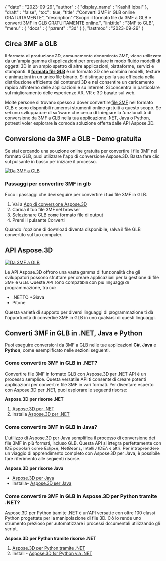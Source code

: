 {
  "date" : "2023-09-29",
  "author" : {
    "display_name" : "Kashif Iqbal"
},
  "draft" : "false",
  "toc" : true,
  "title" :"Converti 3MF in GLB online GRATUITAMENTE",
  "description":"Scopri il formato file da 3MF a GLB e converti 3MF in GLB GRATUITAMENTE online.",
  "linktitle" : "3MF to GLB",
  "menu" : {
    "docs" : {
      "parent" : "3d"
}
},
  "lastmod" : "2023-09-29"
}

## Circa 3MF a GLB

Il formato di produzione 3D, comunemente denominato 3MF, viene utilizzato da un'ampia gamma di applicazioni per presentare in modo fluido modelli di oggetti 3D in un ampio spettro di altre applicazioni, piattaforme, servizi e stampanti. Il **[formato file GLB](/it/3d/glb/)** è un formato 3D che combina modelli, texture e animazioni in un unico file binario. Si distingue per la sua efficacia nella distribuzione efficiente dei contenuti 3D e nel consentire un caricamento rapido all'interno delle applicazioni e su Internet. Si concentra in particolare sul miglioramento delle esperienze AR, VR e 3D basate sul web.

Molte persone si trovano spesso a dover convertire [file 3MF](/it/3d/3mf/) nel formato GLB e sono disponibili numerosi strumenti online gratuiti a questo scopo. Se sei uno sviluppatore di software che cerca di integrare la funzionalità di conversione da 3MF a GLB nella tua applicazione .NET, Java o Python, potresti voler esplorare la comoda soluzione offerta dalle API Aspose.3D.

## Conversione da 3MF a GLB - Demo gratuita

Se stai cercando una soluzione online gratuita per convertire i file 3MF nel formato GLB, puoi utilizzare l'app di conversione Aspose.3D. Basta fare clic sul pulsante in basso per iniziare il processo.

[![Da 3MF a GLB](../3mf-to-glb.png)](https://products.aspose.app/3d/conversion/)

### Passaggi per convertire 3MF in glb

Ecco i passaggi che devi seguire per convertire i tuoi file 3MF in GLB.

1. Vai a [App di conversione Aspose.3D](https://products.aspose.app/3d/conversion/)
1. Carica il tuo file 3MF nel browser
1. Selezionare GLB come formato file di output
1. Premi il pulsante Converti

Quando l'opzione di download diventa disponibile, salva il file GLB convertito sul tuo computer.

## API Aspose.3D

[![Da 3MF a GLB](../try-aspose-3d.png)](https://products.aspose.com/3d/)

Le API Aspose.3D offrono una vasta gamma di funzionalità che gli sviluppatori possono sfruttare per creare applicazioni per la gestione di file 3MF e GLB. Queste API sono compatibili con più linguaggi di programmazione, tra cui:

* .NETTO
*Giava
* Pitone

Questa varietà di supporto per diversi linguaggi di programmazione ti dà l'opportunità di convertire 3MF in GLB in uno qualsiasi di questi linguaggi.

## Converti 3MF in GLB in .NET, Java e Python

Puoi eseguire conversioni da 3MF a GLB nelle tue applicazioni **C#**, **Java** e **Python**, come esemplificato nelle sezioni seguenti.

### Come convertire 3MF in GLB in .NET?

Convertire file 3MF in formato GLB con Aspose.3D per .NET API è un processo semplice. Questa versatile API ti consente di creare potenti applicazioni per convertire file 3MF in vari formati. Per diventare esperto con Aspose.3D per .NET, puoi esplorare le seguenti risorse:

**Aspose.3D per risorse .NET**

1. [Aspose.3D per .NET](https://products.aspose.com/3d/net/)
1. Installa [Aspose.3D per .NET](https://docs.aspose.com/3d/net/installation/)

### Come convertire 3MF in GLB in Java?

L'utilizzo di Aspose.3D per Java semplifica il processo di conversione dei file 3MF in più formati, incluso GLB. Questa API si integra perfettamente con IDE popolari come Eclipse, NetBeans, IntelliJ IDEA e altri. Per intraprendere un viaggio di apprendimento completo con Aspose.3D per Java, è possibile fare riferimento alle seguenti risorse.

**Aspose.3D per risorse Java**

* [Aspose.3D per Java](https://products.aspose.com/3d/java/)
* Installa- [Aspose.3D per Java](https://docs.aspose.com/3d/java/installation/)

### Come convertire 3MF in GLB in Aspose.3D per Python tramite .NET?

Aspose.3D per Python tramite .NET è un'API versatile con oltre 100 classi Python progettate per la manipolazione di file 3D. Ciò lo rende uno strumento prezioso per automatizzare i processi documentali utilizzando gli script.

**Aspose.3D per Python tramite risorse .NET**

1. [Aspose.3D per Python tramite .NET](https://products.aspose.com/3d/python-net/)
1. Install - [Aspose.3D for Python via .NET](https://releases.aspose.com/3d/python-net/)
